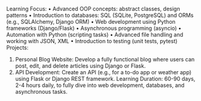 Learning Focus:
•	Advanced OOP concepts: abstract classes, design patterns
•	Introduction to databases: SQL (SQLite, PostgreSQL) and ORMs (e.g., SQLAlchemy, Django ORM)
•	Web development using Python frameworks (Django/Flask)
•	Asynchronous programming (asyncio)
•	Automation with Python (scripting tasks)
•	Advanced file handling and working with JSON, XML
•	Introduction to testing (unit tests, pytest)
Projects:
1.	Personal Blog Website: Develop a fully functional blog where users can post, edit, and delete articles using Django or Flask.
2.	API Development: Create an API (e.g., for a to-do app or weather app) using Flask or Django REST framework.
Learning Duration: 60-90 days, 2-4 hours daily, to fully dive into web development, databases, and asynchronous tasks.
